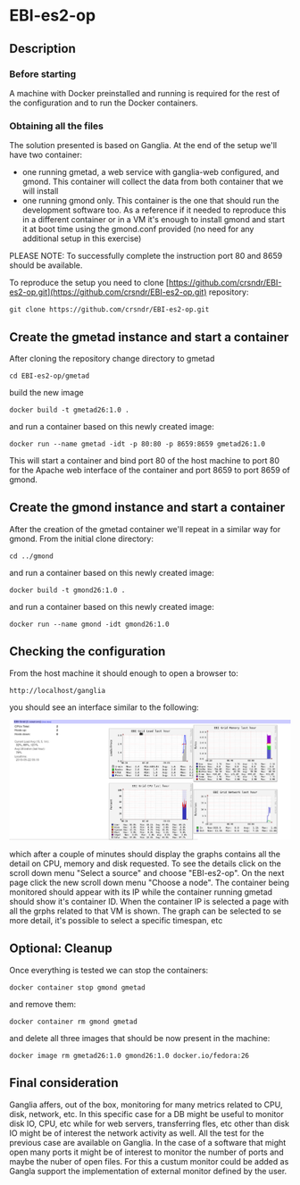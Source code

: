 # EBI-es2-op

## Description
### Before starting

A machine with Docker preinstalled and running is required for the rest of the configuration and to run the Docker containers.

### Obtaining all the files

The solution presented is based on Ganglia. At the end of the setup we'll have two container:
* one running gmetad, a web service with ganglia-web configured, and gmond. This container will collect the data from both container that we will install
* one running gmond only. This container is the one that should run the development software too. As a reference if it needed to reproduce this in a different container or in a VM it's enough to install gmond and start it at boot time using the gmond.conf provided (no need for any additional setup in this exercise)

PLEASE NOTE: To successfully complete the instruction port 80 and 8659 should be available.

To reproduce the setup you need to clone [https://github.com/crsndr/EBI-es2-op.git](https://github.com/crsndr/EBI-es2-op.git) repository:

```
git clone https://github.com/crsndr/EBI-es2-op.git
```


## Create the gmetad instance and start a container

After cloning the repository change directory to gmetad

```
cd EBI-es2-op/gmetad
```

build the new image

```
docker build -t gmetad26:1.0 .
```

and run a container based on this newly created image:

```
docker run --name gmetad -idt -p 80:80 -p 8659:8659 gmetad26:1.0
```

This will start a container and bind port 80 of the host machine to port 80 for the Apache web interface of the container and port 8659 to port 8659 of gmond.


## Create the gmond instance and start a container

After the creation of the gmetad container we'll repeat in a similar way for gmond. From the initial clone directory:

```
cd ../gmond
```

and run a container based on this newly created image:

```
docker build -t gmond26:1.0 .
```

and run a container based on this newly created image:

```
docker run --name gmond -idt gmond26:1.0
```

## Checking the configuration

From the host machine it should enough to open a browser to:


```
http://localhost/ganglia
```

you should see an interface similar to the following:

![Alt text](/doc/ganglia.png?raw=true "Ganglia screenshot")

which after a couple of minutes should display the graphs contains all the detail on CPU, memory and disk requested. To see the details click on the scroll down menu "Select a source" and choose "EBI-es2-op". On the next page click the new scroll down menu "Choose a node". The container being monitored should appear with its IP while the container running gmetad should show it's container ID. When the container IP is selected a page with all the grphs related to that VM is shown. The graph can be selected to se more detail, it's possible to select a specific timespan, etc


## Optional: Cleanup

Once everything is tested we can stop the containers:

```
docker container stop gmond gmetad
```

and remove them:

```
docker container rm gmond gmetad
```

and delete all three images that should be now present in the machine:

```
docker image rm gmetad26:1.0 gmond26:1.0 docker.io/fedora:26
```


## Final consideration

Ganglia affers, out of the box, monitoring for many metrics related to CPU, disk, network, etc. In this specific case for a DB might be useful to monitor disk IO, CPU, etc while for web servers, transferring fles, etc other than disk IO might be of interest the network activity as well. All the test for the previous case are available on Ganglia. In the case of a software that might open many ports it might be of interest to monitor the number of ports and maybe the nuber of open files. For this a custum monitor could be added as Gangla support the implementation of external monitor defined by the user.
